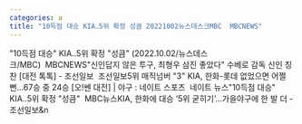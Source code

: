 ```yaml
---
categories: a
title: "10득점 대승 KIA‥5위 확정 성큼 20221002뉴스데스크MBC  MBCNEWS"
---
```

"10득점 대승" KIA‥5위 확정 "성큼" (2022.10.02/뉴스데스크/MBC)&nbsp;&nbsp;MBCNEWS"신인답지 않은 투구, 최형우 삼진 좋았다" 수베로 감독 신인 칭찬 [대전 톡톡] - 조선일보&nbsp;&nbsp;조선일보5위 매직넘버 "3" KIA, 한화-롯데 없었으면 어쩔 뻔…67승 중 24승 [오!쎈 대전] | 야구 : 네이트 스포츠&nbsp;&nbsp;네이트 뉴스"10득점 대승" KIA‥5위 확정 "성큼"&nbsp;&nbsp;MBC뉴스KIA, 한화에 대승 ‘5위 굳히기’…가을야구에 한 발 더 - 조선일보&n
